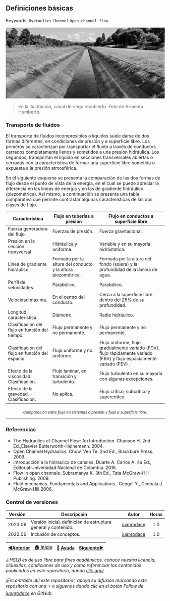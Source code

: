## Definiciones básicas

Keywords: `Hydraulics` `Channel` `Open channel flow`

<div align="center">

![OpenChannelFlow.jpg](Graph/OCF_ArmentaHumberto.jpg)
</div>

> En la ilustración, canal de riego recubierto. Foto de Armenta Humberto.

 ### Transporte de fluidos

El transporte de fluidos incompresibles o líquidos suele darse de dos formas diferentes, en condiciones de presión y a superficie libre. Los primeros se caracterizan por transportar el fluido a través de conductos cerrados completamente llenos y sometidos a una presión hidráulica. Los segundos, transportan el líquido en secciones transversales abiertas o cerradas con la característica de formar una superficie libre sometida o expuesta a la presión atmosférica. 

En el siguiente esquema se presenta la comparación de las dos formas de flujo desde el punto de vista de la energía, en el cual se puede apreciar la diferencia en las líneas de energía y en las de gradiente hidráulico (piezométrica). Así mismo, a continuación se presenta una tabla comparativa que permite contrastar algunas características de las dos clases de flujo.

<div align="center">

| Característica                                  | Flujo en tuberías a presión                                  | Flujo en conductos a superficie libre                                                                                   |
|-------------------------------------------------|--------------------------------------------------------------|-------------------------------------------------------------------------------------------------------------------------|
| Fuerza generadora del flujo.                    | Fuerzas de presión.                                          | Fuerza gravitacional.                                                                                                   | 
| Presión en la sección transversal               | Hidráulica y uniforme.                                       | Variable y en su mayoría hidróstatica.                                                                                  |
| Linea de gradiente hidráulico.                  | Formada por la altura del conducto y la altura piezométrica. | Formada por la altura del fondo (solera) y la profundidad de la lámina de agua.                                         | 
| Perfil de velocidades.                          | Parabólico.                                                  | Parabólico.                                                                                                             | 
| Velocidad máxima.                               | En el centro del conducto.                                   | Cerca a la superficie libre dentro del 25% de su profundidad.                                                           | 
| Longitud característica.                        | Diámetro.                                                    | Radio hidráulico.                                                                                                       | 
| Clasificación del flujo en función del tiempo.  | Flujo permanente y no permanente.                            | Flujo permanente y no permanente.                                                                                       | 
| Clasificación del flujo en función del espacio. | Flujo uniforme y no uniforme.                                | Flujo uniforme, flujo gradualmente variado (FGV), flujo rápidamente variado (FRV) y flujo espacialmente variado (FEV) . |
| Efecto de la viscosidad. Clasificación.         | Flujo laminar, en transición y turbulento.                   | Flujo turbulento en su mayoría con algunas excepciones.                                                                 | 
| Efecto de la gravedad. Clasificación.           | No aplica.                                                   | Flujo crítico, subcrítico y supercrítico.                                                                              | 

<sub><i>Comparación entre flujo en sistemas a presión y flujo a superficie libre.</i></sub><br>
</div> 

___

### Referencias
- The Hydraulics of Channel Flow: An Introduction. Chanson H. 2nd Ed.,Elsevier Butterworth-Heinemann. 2004.
- Open Channel Hydraulics. Chow, Ven Te. 2nd Ed., Blackburn Press. 2009.
- Introducción a la hidraulica de canales. Duarte A. Carlos A. 4a Ed., Editorial Universidad Nacional de Colombia. 2016.
- Flow in open channels. Subramanya K. 3th Ed., Tata McGraw-Hill Publishing. 2009.
- Fluid mechanics. Fundamentals and Applications.. Cengel Y., Cimbala J. McGraw-Hill.2006.

### Control de versiones

| Versión | Descripción                                                        |                    Autor                    | Horas |
|:-------:|--------------------------------------------------------------------|:-------------------------------------------:|:-----:|
| 2023.06 | Versión inicial, definición de estructura general y contenido. | [juanrodace](https://github.com/juanrodace) |  1.0  |
| 2022.06 | Inclusión de conceptos.                                            | [juanrodace](https://github.com/juanrodace) |  1.0  |

| [:arrow_backward:Anterior](../Readme.md) | [:house: Inicio](../../Readme.md) | [:beginner: Ayuda](https://github.com/juanrodace/J.HSLB/discussions) | [Siguiente:arrow_forward:](../Clasificacion.md) |
|---------------------------------------------|-----------------------------------|------------------------------------------------------------------------|-------------------------------------------------|

_J.HSLB es de uso libre para fines académicos, conoce nuestra licencia, cláusulas, condiciones de uso y como referenciar los contenidos publicados en este repositorio, dando [clic aquí](../../License.md)._

_¡Encontraste útil este repositorio!, apoya su difusión marcando este repositorio con una ⭐ o síguenos dando clic en el botón Follow de [juanrodace](https://github.com/juanrodace) en GitHub._
